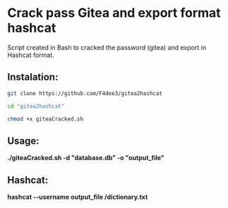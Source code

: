 # Crack pass Gitea and export format hashcat
Script created in Bash to cracked the password (gitea) and export in Hashcat format.

## Instalation:

```bash
git clone https://github.com/F4dee3/gitea2hashcat
```

```bash
cd "gitea2hashcat"
```
```bash
chmod +x giteaCracked.sh
```
## Usage:

**./giteaCracked.sh -d "database.db" -o "output_file"**

## Hashcat:
**hashcat --username output_file /dictionary.txt**
